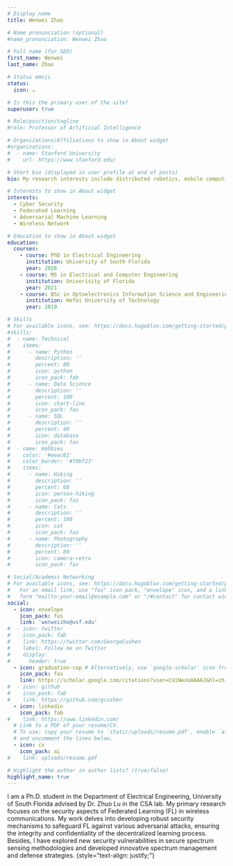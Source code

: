 ```yaml
---
# Display name
title: Wenwei Zhao

# Name pronunciation (optional)
#name_pronunciation: Wenwei Zhao

# Full name (for SEO)
first_name: Wenwei
last_name: Zhao

# Status emoji
status:
  icon: ☕️

# Is this the primary user of the site?
superuser: true

# Role/position/tagline
#role: Professor of Artificial Intelligence

# Organizations/Affiliations to show in About widget
#organizations:
#  - name: Stanford University
#    url: https://www.stanford.edu/

# Short bio (displayed in user profile at end of posts)
bio: My research interests include distributed robotics, mobile computing and programmable matter.

# Interests to show in About widget
interests:
  - Cyber Security
  - Federated Learning
  - Adversarial Machine Learning
  - Wireless Network

# Education to show in About widget
education:
  courses:
    - course: PhD in Electrical Engineering
      institution: University of South Florida
      year: 2026
    - course: MS in Electrical and Computer Engineering
      institution: Univerisity of Florida
      year: 2021
    - course: BSc in Optoelectronics Information Science and Engineering
      institution: Hefei University of Technology
      year: 2019

# Skills
# For available icons, see: https://docs.hugoblox.com/getting-started/page-#builder/#icons
#skills:
#  - name: Technical
#    items:
#      - name: Python
#        description: ''
#        percent: 80
#        icon: python
#        icon_pack: fab
#      - name: Data Science
#        description: ''
#        percent: 100
#        icon: chart-line
#        icon_pack: fas
#      - name: SQL
#        description: ''
#        percent: 40
#        icon: database
#        icon_pack: fas
#  - name: Hobbies
#    color: '#eeac02'
#    color_border: '#f0bf23'
#    items:
#      - name: Hiking
#        description: ''
#        percent: 60
#        icon: person-hiking
#        icon_pack: fas
#      - name: Cats
#        description: ''
#        percent: 100
#        icon: cat
#        icon_pack: fas
#      - name: Photography
#        description: ''
#        percent: 80
#        icon: camera-retro
#        icon_pack: fas

# Social/Academic Networking
# For available icons, see: https://docs.hugoblox.com/getting-started/page-builder/#icons
#   For an email link, use "fas" icon pack, "envelope" icon, and a link in the
#   form "mailto:your-email@example.com" or "/#contact" for contact widget.
social:
  - icon: envelope
    icon_pack: fas
    link: 'wenweizho@usf.edu'
#  - icon: twitter
#    icon_pack: fab
#    link: https://twitter.com/GeorgeCushen
#    label: Follow me on Twitter
#    display:
#      header: true
  - icon: graduation-cap # Alternatively, use `google-scholar` icon from `ai` icon pack
    icon_pack: fas
    link: https://scholar.google.com/citations?user=CUiNexUAAAAJ&hl=zh-CN
#  - icon: github
#    icon_pack: fab
#    link: https://github.com/gcushen
  - icon: linkedin
    icon_pack: fab
#    link: https://www.linkedin.com/
  # Link to a PDF of your resume/CV.
  # To use: copy your resume to `static/uploads/resume.pdf`, enable `ai` icons in `params.yaml`,
  # and uncomment the lines below.
  - icon: cv
    icon_pack: ai
#    link: uploads/resume.pdf

# Highlight the author in author lists? (true/false)
highlight_name: true
---
```

I am a Ph.D. student in the Department of Electrical Engineering, University of South Florida advised by Dr. Zhuo Lu in the CSA lab. My primary research focuses on the security aspects of Federated Learning (FL) in wireless communications. My work delves into developing robust security mechanisms to safeguard FL against various adversarial attacks, ensuring the integrity and confidentiality of the decentralized learning process. Besides, I have explored new security vulnerabilities in secure spectrum sensing methodologies and developed innovative spectrum management and defense strategies.
{style="text-align: justify;"}
